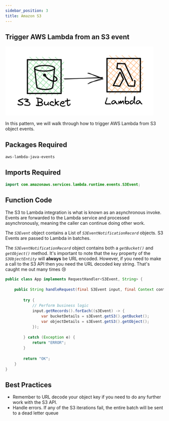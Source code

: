 ```yaml
---
sidebar_position: 3
title: Amazon S3
---
```


## Trigger AWS Lambda from an S3 event

![S3 to AWS Lambda diagram](/img/event-sources/s3-lambda.png)

In this pattern, we will walk through how to trigger AWS Lambda from S3 object events.

## Packages Required

```shellscript install
aws-lambda-java-events
```

## Imports Required

```java
import com.amazonaws.services.lambda.runtime.events.S3Event;
```

## Function Code

The S3 to Lambda integration is what is known as an asynchronous invoke. Events are forwarded to the Lambda service and processed asynchronously, meaning the caller can continue doing other work.

The _`S3Event`_ object contains a List of _`S3EventNotificationRecord`_ objects. S3 Events are passed to Lambda in batches.

The _`S3EventNotificationRecord`_ object contains both a _`getBucket()`_ and _`getObject()`_ method. It's important to note that the _`key`_ property of the _`S3ObjectEntity`_ will **always** be URL encoded. However, if you need to make a call to the S3 API then you need the URL decoded key string. That's caught me out many times 😢

```java App.java
public class App implements RequestHandler<S3Event, String> {

    public String handleRequest(final S3Event input, final Context context) {

        try {
            // Perform business logic
            input.getRecords().forEach((s3Event) -> {
                var bucketDetails = s3Event.getS3().getBucket();
                var objectDetails = s3Event.getS3().getObject();
            });

        } catch (Exception e) {
            return "ERROR";
        }

        return "OK";
    }
}
```

## Best Practices

- Remember to URL decode your object key if you need to do any further work with the S3 API.
- Handle errors. If any of the S3 iterations fail, the entire batch will be sent to a dead letter queue
